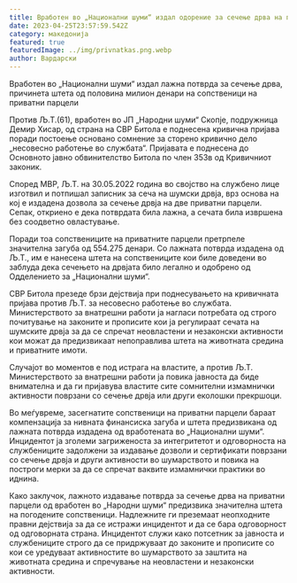 ```yaml
---
title: Вработен во „Национални шуми“ издал одорение за сечење дрва на приватни парцели
date: 2023-04-25T23:57:59.542Z
category: македонија
featured: true
featuredImage: ../img/privnatkas.png.webp
author: Вардарски
---
```


Вработен во „Национални шуми“ издал лажна потврда за сечење дрва, причинета штета од половина милион денари на сопственици на приватни парцели

Против Љ.Т.(61), вработен во ЈП „Народни шуми“ Скопје, подружница Демир Хисар, од страна на СВР Битола е поднесена кривична пријава поради постоење основано сомнение за сторено кривично дело „несовесно работење во службата“. Пријавата е поднесена до Основното јавно обвинителство Битола по член 353в од Кривичниот законик.

Според МВР, Љ.Т. на 30.05.2022 година во својство на службено лице изготвил и потпишал записник за сеча на шумски дрвја, врз основа на кој е издадена дозвола за сечење дрвја на две приватни парцели. Сепак, откриено е дека потврдата била лажна, а сечата била извршена без соодветно овластување.

Поради тоа сопствениците на приватните парцели претрпеле значителна загуба од 554.275 денари. Со лажната потврда издадена од Љ.Т., им е нанесена штета на сопствениците кои биле доведени во заблуда дека сечењето на дрвјата било легално и одобрено од Одделението за „Национални шуми“.

СВР Битола презеде брзи дејствија при поднесувањето на кривичната пријава против Љ.Т. за несовесно работење во службата. Министерството за внатрешни работи ја нагласи потребата од строго почитување на законите и прописите кои ја регулираат сечата на шумските дрвја за да се спречат неовластени и незаконски активности кои можат да предизвикаат непоправлива штета на животната средина и приватните имоти.

Случајот во моментов е под истрага на властите, а против Љ.Т. Министерството за внатрешни работи ја повика јавноста да биде внимателна и да ги пријавува властите сите сомнителни измамнички активности поврзани со сечење дрвја или други еколошки прекршоци.

Во меѓувреме, засегнатите сопственици на приватни парцели бараат компензација за нивната финансиска загуба и штета предизвикана од лажната потврда издадена од вработената во „Национални шуми“. Инцидентот ја зголеми загриженоста за интегритетот и одговорноста на службениците задолжени за издавање дозволи и сертификати поврзани со сечење дрвја и други активности во шумарството и повика на построги мерки за да се спречат ваквите измамнички практики во иднина.

Како заклучок, лажното издавање потврда за сечење дрва на приватни парцели од вработен во „Народни шуми“ предизвика значителна штета на погодените сопственици. Надлежните ги преземаат неопходните правни дејствија за да се истражи инцидентот и да се бара одговорност од одговорната страна. Инцидентот служи како потсетник за јавноста и службениците строго да се придржуваат до законите и прописите со кои се уредуваат активностите во шумарството за заштита на животната средина и спречување на неовластени и незаконски активности.
